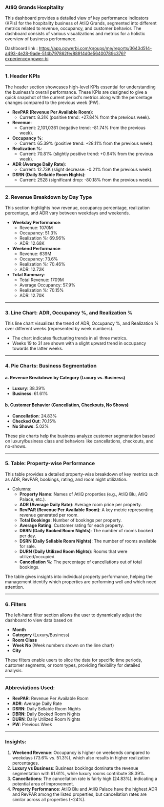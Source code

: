 ### AtliQ Grands Hospitality

This dashboard provides a detailed view of key performance indicators (KPIs) for the hospitality business of AtliQ Grands, segmented into different metrics related to revenue, occupancy, and customer behavior. The dashboard consists of various visualizations and metrics for a holistic overview of business performance.





 
 Dashboard link : https://app.powerbi.com/groups/me/reports/3643d514-a493-4e28-9ade-514b797862fe/88914d0e56400789c376?experience=power-bi

---


### 1. **Header KPIs**
The header section showcases high-level KPIs essential for understanding the business's overall performance. These KPIs are designed to give a quick snapshot of the current period's metrics along with the percentage changes compared to the previous week (PW).

- **RevPAR (Revenue Per Available Room)**:  
  - Current: 8.31K (positive trend: +27.84% from the previous week).
- **Revenue**:  
  - Current: 2,101,0361 (negative trend: -81.74% from the previous week).
- **Occupancy %**:  
  - Current: 65.39% (positive trend: +28.11% from the previous week).
- **Realization %**:  
  - Current: 70.81% (slightly positive trend: +0.64% from the previous week).
- **ADR (Average Daily Rate)**:  
  - Current: 12.73K (slight decrease: -0.21% from the previous week).
- **DSRN (Daily Sellable Room Nights)**:  
  - Current: 2528 (significant drop: -80.18% from the previous week).

---

### 2. **Revenue Breakdown by Day Type**
This section highlights how revenue, occupancy percentage, realization percentage, and ADR vary between weekdays and weekends.
- **Weekday Performance**:
  - Revenue: 1070M
  - Occupancy: 51.3%
  - Realization %: 69.96%
  - ADR: 12.68K
- **Weekend Performance**:
  - Revenue: 639M
  - Occupancy: 73.6%
  - Realization %: 70.46%
  - ADR: 12.72K
- **Total Summary**:
  - Total Revenue: 1709M
  - Average Occupancy: 57.9%
  - Realization %: 70.15%
  - ADR: 12.70K

---

### 3. **Line Chart: ADR, Occupancy %, and Realization %**
This line chart visualizes the trend of ADR, Occupancy %, and Realization % over different weeks (represented by week numbers).
- The chart indicates fluctuating trends in all three metrics.
- Weeks 19 to 31 are shown with a slight upward trend in occupancy towards the latter weeks.

---

### 4. **Pie Charts: Business Segmentation**
#### a. **Revenue Breakdown by Category (Luxury vs. Business)**
- **Luxury**: 38.39%
- **Business**: 61.61%

#### b. **Customer Behavior (Cancellation, Checkouts, No Shows)**
- **Cancellation**: 24.83%
- **Checked Out**: 70.15%
- **No Shows**: 5.02%

These pie charts help the business analyze customer segmentation based on luxury/business class and behaviors like cancellations, checkouts, and no-shows.

---

### 5. **Table: Property-wise Performance**
This table provides a detailed property-wise breakdown of key metrics such as ADR, RevPAR, bookings, rating, and room night utilization.
- Columns:
  - **Property Name**: Names of AtliQ properties (e.g., AtliQ Blu, AtliQ Palace, etc.).
  - **ADR (Average Daily Rate)**: Average room price per property.
  - **RevPAR (Revenue Per Available Room)**: A key metric representing revenue generated per room.
  - **Total Bookings**: Number of bookings per property.
  - **Average Rating**: Customer rating for each property.
  - **DBRN (Daily Booked Room Nights)**: The number of rooms booked per day.
  - **DSRN (Daily Sellable Room Nights)**: The number of rooms available for sale.
  - **DURN (Daily Utilized Room Nights)**: Rooms that were utilized/occupied.
  - **Cancellation %**: The percentage of cancellations out of total bookings.

The table gives insights into individual property performance, helping the management identify which properties are performing well and which need attention.

---

### 6. **Filters**
The left-hand filter section allows the user to dynamically adjust the dashboard to view data based on:
- **Month**
- **Category** (Luxury/Business)
- **Room Class**
- **Week No** (Week numbers shown on the line chart)
- **City**

These filters enable users to slice the data for specific time periods, customer segments, or room types, providing flexibility for detailed analysis.

---

### Abbreviations Used:
- **RevPAR**: Revenue Per Available Room
- **ADR**: Average Daily Rate
- **DSRN**: Daily Sellable Room Nights
- **DBRN**: Daily Booked Room Nights
- **DURN**: Daily Utilized Room Nights
- **PW**: Previous Week

---

### Insights:
1. **Weekend Revenue**: Occupancy is higher on weekends compared to weekdays (73.6% vs. 51.3%), which also results in higher realization percentages.
2. **Luxury vs Business**: Business bookings dominate the revenue segmentation with 61.61%, while luxury rooms contribute 38.39%.
3. **Cancellations**: The cancellation rate is fairly high (24.83%), indicating a potential area of improvement.
4. **Property Performance**: AtliQ Blu and AtliQ Palace have the highest ADR and RevPAR among the listed properties, but cancellation rates are similar across all properties (~24%).


